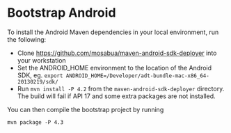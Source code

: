 Bootstrap Android
===

To install the Android Maven dependencies in your local environment, run the following:

* Clone https://github.com/mosabua/maven-android-sdk-deployer into your workstation
* Set the ANDROID_HOME environment to the location of the Android SDK, eg. `export ANDROID_HOME=/Developer/adt-bundle-mac-x86_64-20130219/sdk/`
* Run `mvn install -P 4.2` from the `maven-android-sdk-deployer` directory. The build will fail if API 17 and some extra packages are not installed.

You can then compile the bootstrap project by running

    mvn package -P 4.3
